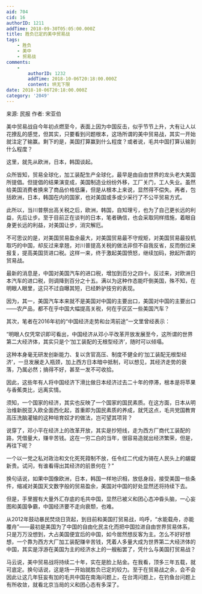 ```yaml
---
aid: 704
cid: 16
authorID: 1211
addTime: 2018-09-30T05:05:00.000Z
title: 胜负已定的美中贸易战
tags:
    - 胜负
    - 美中
    - 贸易战
comments:
    -
        authorID: 1232
        addTime: 2018-10-06T20:18:00.000Z
        content: 垬无下限
date: 2018-10-06T20:18:00.000Z
category: '2049'
---
```


来源: 民报 作者: 宋亚伯

美中贸易战自今年初点燃至今，表面上因为中国反击，似乎节节上升，大有让人以花撩乱的感觉，但其实，只要看到问题根本，这场所谓的美中贸易战，其实一开始就注定了输赢。剩下的是，美国打算赢到什么程度？或者说，毛共中国打算认输到什么程度？

这里，就先从欧洲，日本，韩国谈起。

众所皆知，贸易全球化，加工装配生产全球化，最早是由自由世界的龙头老大美国所提倡。但提倡的结果演变成，美国制造业纷纷外移，工厂关门，工人失业。虽然给美国消费者换来了商品价格低廉，但是从根本上来说，显然得不偿失。再者，包括欧洲，日本，韩国在内的国家，也对美国或多或少采行了不公平贸易方式。

此所以，当川普祭出高关税之后，欧洲，韩国，自知理亏，也为了自己更长远的利益，先后让步。至于目前正在谈判的日本，笔者确信，也会采取同样措施，着眼自身更长远的利益，对美国让步，消灾解厄。

不可思议的是，对美国贸易盈余最大，对美国贸易最不守规矩，对美国贸易最投机取巧的中国，却反过来拿翘，对川普提高关税的做法非但不自我反省，反而倒过来报复，提高美国货进口税。这样一来，终于激起美国愤怒，继续加码，掀起所谓的贸易战。

最新的消息是，中国对美国汽车的进口税，增加到百分之四十。反过来，对欧洲日本汽车的进口税，则调降到百分之十五。满以为这种作态能吓倒美国，殊不知，在明眼人眼里，这只不过自曝其短，已经黔驴技穷的表现。

因为，其一，美国汽车本来就不是美国对中国的主要出口，美国对中国的主要出口——农产品，都不在乎中国大幅提高关税，何在乎区区一些美国汽车？

其次，笔者在2016年初的“中国经济走势和台湾前途”一文里曾经表示：

“明眼人仅凭常识即可看出，中国经济从邓小平改革开放发展至今，这所谓的世界第二大经济体，其实只是个‘加工装配的无根型经济’，随时可以倾塌。

这种本身毫无研发创新能力、复以贪官高压、制度不健全的‘加工装配无根型经济’，一旦发展走入瓶颈，加上西方日本暗中抵制，可以想见，其经济走势的衰落，乃属必然；搞得不好，甚至一发不可收拾。

因此，这些年有人将中国经济下滑比做日本经济过去二十年的停滞，根本是将苹果与香蕉类比，远离实情。

须知，一个国家的经济，其实也反映了一个国家的国民素质。在这方面，日本从明治维新脱亚入欧全面西化起，首重即为国民素质的养成，就凭这点，毛共党国教育高压洗脑灌输的这种培育奴才的做法，岂可望其项背？

说穿了，邓小平在经济上的改革开放，其实是抄短线，走为西方厂商代工装配的路，凭借量大，赚辛苦钱。这在一穷二白的当年，很容易造就出经济繁荣，但是，再往下呢？

一个以一党之私对政治和文化死死箝制不放，任令红二代成为骑在人民头上的龌龊新贵。试问，有谁看得出其经济的前景何在？”

换句话说，如果中国像欧洲，日本，韩国一样地识相，放低身段，接受美国一些条件，缩减对美国天文数字般的贸易盈余，美国对中国的好处显然还将持续下去。

但是，手里握有大量外汇存底的毛共中国，显然已被义和团心态冲昏头脑，一心妄图和美国争霸，中国经济要不走向衰颓，也难。

从2012年鼓动暴民焚烧日货起，到目前和美国打贸易战，呜呼，“水能载舟，亦能覆舟”——最初是美国为了中国的自由化民主化而把中国拉进自由世界贸易体系，只是万万没想到，大占美国便宜后的中国，如今居然想反客为主。怎么不好好想想，一个靠为西方大厂加工装配赚辛苦钱，凭着人多量大成为世界第二大经济体的中国，其实是浮游在美国为主的经济水上的一艘船罢了，凭什么与美国打贸易战？

马云说，美中贸易战将持续二十年，实在是脸上贴金。在我看，顶多三年五载，就可底定。换句话说，这是场一开始就胜负已定的较力。至于在贸易战之余，会不会因此让这几年狂妄有加的毛共中国在南海问题上，在台湾问题上，在钓鱼台问题上有所收敛，就看北京当局的义和团心态有多深了。

